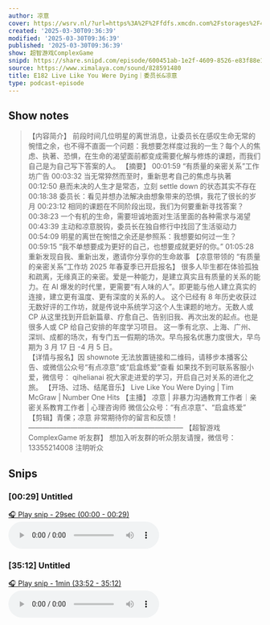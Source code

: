 ```yaml
---
author: 凉意
cover: https://wsrv.nl/?url=https%3A%2F%2Ffdfs.xmcdn.com%2Fstorages%2F4d1e-audiofreehighqps%2F7E%2F39%2FCMCoOSEDXNxhAAOwEQBdODX4.jpeg&w=200&h=200
created: '2025-03-30T09:36:39'
modified: '2025-03-30T09:36:39'
published: '2025-03-30T09:36:39'
show: 超智游戏ComplexGame
snipd: https://share.snipd.com/episode/600451ab-1e2f-4609-8526-e83f88e1a666
source: https://www.ximalaya.com/sound/828591480
title: E182 Live Like You Were Dying｜委员长&凉意
type: podcast-episode
---
```



## Show notes
> 【内容简介】 前段时间几位明星的离世消息，让委员长在感叹生命无常的惋惜之余，也不得不直面一个问题：我想要怎样度过我的一生？每个人的焦虑、执著、恐惧，在生命的渴望面前都变成需要化解与修炼的课题，而我们自己是为自己写下答案的人。
> 【摘要】  00:01:59  “有质量的亲密关系”工作坊广告 
> 00:03:32   当无常猝然而至时，重新思考自己的焦虑与执著 
> 00:12:50   悬而未决的人生才是常态，立刻 settle down 的状态其实不存在 
> 00:18:38   委员长：看见并想办法解决由想象带来的恐惧，我花了很长的岁月  00:23:12  相同的课题在不同阶段出现，我们为何要重新寻找答案？  00:38:23  一个有机的生命，需要坦诚地面对生活里面的各种需求与渴望  00:43:39  主动和凉意脱钩，委员长在独自修行中找回了生活驱动力  00:54:09  明星的离世在惋惜之余还是参照系：我想要如何过一生？ 
> 00:59:15   “我不单想要成为更好的自己，也想要成就更好的你。”  01:05:28  重新发现自我、重新出发，邀请你分享你的生命故事    【凉意带领的 “有质量的亲密关系”工作坊 2025 年春夏季已开启报名】 
> 很多人毕生都在体验孤独和疏离，无缘真正的亲密。爱是一种能力，是建立真实且有质量的关系的能力。在 AI 爆发的时代里，更需要“有人味的人”。即更能与他人建立真实的连接，建立更有温度、更有深度的关系的人。 
> 这个已经有 8 年历史收获过无数好评的工作坊，就是传说中系统学习这个人生课题的地方。无数人或 CP 从这里找到开启新篇章、疗愈自己、告别旧我、再次出发的起点。也是很多人或 CP 给自己安排的年度学习项目。 
> 这一季有北京、上海、广州、深圳、成都的场次，有专门五一假期的场次。早鸟报名优惠力度很大，早鸟期为 3 月 17 日 -4 月 5 日。     
> 【详情与报名】因 shownote 无法放置链接和二维码，请移步本播客公告、或微信公众号“有点凉意”或“启盒练爱”查看   如果找不到可联系客服小爱，微信号： qihelianai  祝大家走进爱的学习，开启自己对关系的进化之旅。 
> 【开场、过场、结尾音乐】     Live Like You Were Dying   |   Tim McGraw   |   Number One Hits 
> 【主播】   凉意  |  非暴力沟通教育工作者｜亲密关系教育工作者  |  心理咨询师 
> 微信公众号：“有点凉意”、“启盒练爱”   【剪辑】青傈；凉意   非常期待你的留言和反馈！    ——————————————————————    【超智游戏 ComplexGame 听友群】   想加入听友群的听众朋友请搜，微信号： 13355214008  注明听众

## Snips
### [00:29] Untitled
[🎧 Play snip - 29sec️ (00:00 - 00:29)](https://share.snipd.com/snip/23f3b366-e3f5-4690-99f6-646a3a8c854a)
<audio controls> <source src="https://jt.ximalaya.com//GKwRIW4Lvo98AYDO3QOKpARL.m4a?channel=rss&album_id=42691234&track_id=828591480&uid=72451381&jt=https://aod.cos.tx.xmcdn.com/storages/4680-audiofreehighqps/5F/36/GKwRIW4Lvo98AYDO3QOKpARL.m4a#t=00:00,00:29"> </audio>
### [35:12] Untitled
[🎧 Play snip - 1min️ (33:52 - 35:12)](https://share.snipd.com/snip/f53ac672-1ad9-48ed-a913-f17d6ca75750)
<audio controls> <source src="https://jt.ximalaya.com//GKwRIW4Lvo98AYDO3QOKpARL.m4a?channel=rss&album_id=42691234&track_id=828591480&uid=72451381&jt=https://aod.cos.tx.xmcdn.com/storages/4680-audiofreehighqps/5F/36/GKwRIW4Lvo98AYDO3QOKpARL.m4a#t=33:52,35:12"> </audio>
